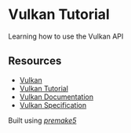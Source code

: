 # Vulkan Tutorial

Learning how to use the Vulkan API

## Resources

* [Vulkan](https://vulkan.org/)
* [Vulkan Tutorial](https://vulkan-tutorial.com)
* [Vulkan Documentation](https://docs.vulkan.org/spec/latest/index.html)
* [Vulkan Specification](https://registry.khronos.org/vulkan/specs/latest/html/vkspec.html)

Built using _[premake5](https://premake.github.io)_